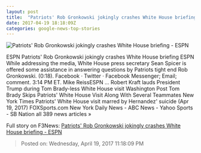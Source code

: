 ```yaml
---
layout: post
title:  "Patriots' Rob Gronkowski jokingly crashes White House briefing - ESPN"
date: 2017-04-19 18:18:09Z
categories: google-news-top-stories
---
```


![Patriots' Rob Gronkowski jokingly crashes White House briefing - ESPN](http://a2.espncdn.com/combiner/i?img=%2Fmedia%2Fmotion%2F2017%2F0419%2Fdm_170419_nfl_Gronk_interrupts_spicer%2Fdm_170419_nfl_Gronk_interrupts_spicer.jpg)

ESPN Patriots' Rob Gronkowski jokingly crashes White House briefing ESPN While addressing the media, White House press secretary Sean Spicer is offered some assistance in answering questions by Patriots tight end Rob Gronkowski. (0:18). Facebook · Twitter · Facebook Messenger; Email; comment. 3:14 PM ET. Mike ReissESPN ... Robert Kraft lauds President Trump during Tom Brady-less White House visit Washington Post Tom Brady Skips Patriots' White House Visit Along With Several Teammates New York Times Patriots' White House visit marred by Hernandez' suicide (Apr 19, 2017) FOXSports.com New York Daily News - ABC News - Yahoo Sports - SB Nation all 389 news articles »


Full story on F3News: [Patriots' Rob Gronkowski jokingly crashes White House briefing - ESPN](http://www.f3nws.com/n/npbFg)

> Posted on: Wednesday, April 19, 2017 11:18:09 PM
